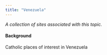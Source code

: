 ```yaml
---
title: "Venezuela"
---
```



*A collection of sites associated with this topic.*

#### Background

Catholic places of interest in Venezuela


